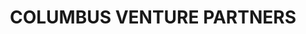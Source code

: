 ---
layout: firm_page
title: "COLUMBUS VENTURE PARTNERS"
id: "columbusvp.com"
permalink: "/columbusventurepartnerscolumbusvp.com/"
website: "https://columbusvp.com"
offices: "Madrid (Spain), Valencia (Spain)"
investment_stages: "Seed, Series A, Series B"
portfolio_companies: ""
portfolio_link: "https://columbusvp.com/portfolio-columbusvp/"
investment_markets: "Biotechnology, Medical Technology, Pharmaceuticals, Healthcare"
founded_year: "2015"
description: "Columbus Venture Partners invests in early-stage opportunities in the life science industry."
linkedin: "https://www.linkedin.com/company/columbus-ventue-partners-s.g.e.i.c.-s.a/"
twitter: "https://twitter.com/columbus_vp"
instagram: ""
team_page: "https://columbusvp.com/management-team/"
investor_type: "Venture Capital"
crunchbase: "https://www.crunchbase.com/organization/columbus-venture-partners"
pitchbook: ""

# SEO Optimization
meta_title: "COLUMBUS VENTURE PARTNERS - VC Firm - projectstartups.com"
meta_description: "COLUMBUS VENTURE PARTNERS, Columbus Venture Partners invests in early-stage opportunities in the life science industry...."
meta_keywords: "COLUMBUS VENTURE PARTNERS, Biotechnology, Medical Technology, Pharmaceuticals, Healthcare, VC firm, venture capital, startup investor, projectstartups.com"
canonical_url: "https://vc.projectstartups.com/columbusventurepartnerscolumbusvp.com/"
---